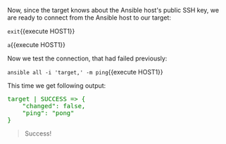 Now, since the target knows about the Ansible host's public SSH key, we are ready to connect from the Ansible host to our target:

`exit`{{execute HOST1}}
 
 
`a`{{execute HOST1}}
 
 
Now we test the connection, that had failed previously:
 
`ansible all -i 'target,' -m ping`{{execute HOST1}}
 
This time we get following output:
<pre>
<span style="color: green">target | SUCCESS => {
    "changed": false,
    "ping": "pong"
}</span>
</pre>

> Success!